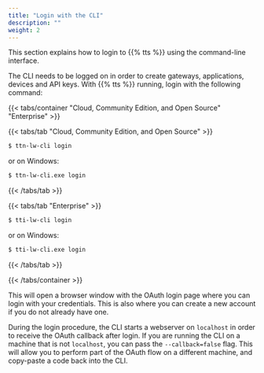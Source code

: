 ```yaml
---
title: "Login with the CLI"
description: ""
weight: 2
---
```


This section explains how to login to {{% tts %}} using the command-line interface.

<!--more-->

The CLI needs to be logged on in order to create gateways, applications, devices and API keys. With {{% tts %}} running, login with the following command:

{{< tabs/container "Cloud, Community Edition, and Open Source" "Enterprise" >}}

{{< tabs/tab "Cloud, Community Edition, and Open Source" >}}

```bash
$ ttn-lw-cli login
```

or on Windows:

```bash
$ ttn-lw-cli.exe login
```

{{< /tabs/tab >}}

{{< tabs/tab "Enterprise" >}}

```bash
$ tti-lw-cli login
```

or on Windows:

```bash
$ tti-lw-cli.exe login
```

{{< /tabs/tab >}}

{{< /tabs/container >}}

This will open a browser window with the OAuth login page where you can login with your credentials. This is also where you can create a new account if you do not already have one.

During the login procedure, the CLI starts a webserver on `localhost` in order to receive the OAuth callback after login. If you are running the CLI on a machine that is not `localhost`, you can pass the `--callback=false` flag. This will allow you to perform part of the OAuth flow on a different machine, and copy-paste a code back into the CLI.
